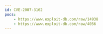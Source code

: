 ```yaml
---
id: CVE-2007-3162
pocs:
    - https://www.exploit-db.com/raw/14938
    - https://www.exploit-db.com/raw/4056
---
```

